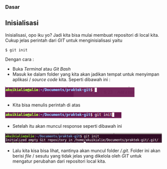 ### Dasar

## Inisialisasi

Inisialisasi, opo iku yo? Jadi kita bisa mulai membuat repositori di local kita. 
Cukup jelas perintah dari _GIT_ untuk menginisialisasi yaitu 
````
$ git init
````

Dengan cara :
- Buka _Terminal_ atau _Git Bash_
- Masuk ke dalam folder yang kita akan jadikan tempat untuk menyimpan aplikasi / _source code_ kita. Seperti dibawah ini :

![Cd Folder](/2-dasar/images/cd-folder.png)

- Kita bisa menulis perintah di atas

![Git Init](/2-dasar/images/git-init.png)

- Setelah itu akan muncul response seperti dibawah ini

![Response Git Init](/2-dasar/images/response-git-init.png)

- Lalu kita kisa bisa lihat, nantinya akan muncul folder _/.git_. Folder ini akan berisi _file_ / sesutu yang tidak jelas yang dikelola oleh _GIT_ untuk mengatur perubahan dari repositori local kita.
